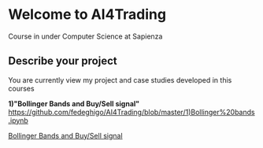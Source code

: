 # Welcome to AI4Trading
Course in under Computer Science at Sapienza 

## Describe your project

You are currently view my project and case studies developed in this courses 


**1)"Bollinger Bands and Buy/Sell signal"** [https://github.com/fedeghigo/AI4Trading/blob/master/1)Bollinger%20bands.ipynb](#anchors-in-markdown)


[Bollinger Bands and Buy/Sell signal](https://github.com/fedeghigo/AI4Trading/blob/master/1.Bollinger%20bands.ipynb "Google's Homepage")
